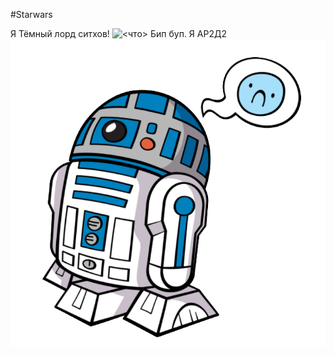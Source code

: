  #Starwars
 
Я Тёмный лорд ситхов!
![<что>](<>)
Бип буп. Я АР2Д2
 ![<что>](<Аннотация 2020-11-23 225504.png>)

